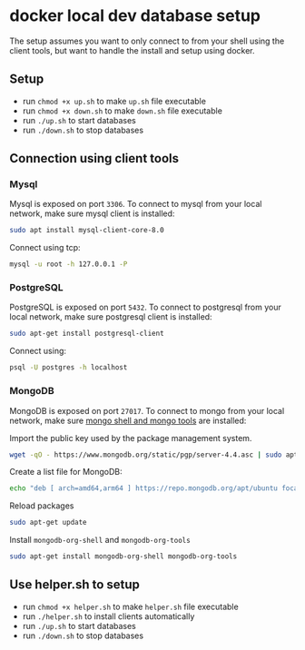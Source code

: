 # docker local dev database setup
The setup assumes you want to only connect to from your shell using the client tools, but want to handle the install and setup using docker.

## Setup
- run `chmod +x up.sh` to make  `up.sh` file executable
- run `chmod +x down.sh` to make  `down.sh` file executable
- run `./up.sh` to start databases
- run `./down.sh` to stop databases

## Connection using client tools

### Mysql
Mysql is exposed on port `3306`. To connect to mysql from your local network, make sure mysql client is installed:
```bash
sudo apt install mysql-client-core-8.0
```
Connect using tcp:
```bash 
mysql -u root -h 127.0.0.1 -P
```

### PostgreSQL
PostgreSQL is exposed on port `5432`. To connect to postgresql from your local network, make sure postgresql client is installed:

```bash 
sudo apt-get install postgresql-client 
```

Connect using:

```bash
psql -U postgres -h localhost
```

### MongoDB
MongoDB is exposed on port `27017`. To connect to mongo from your local network, make sure [mongo shell and mongo tools](https://docs.mongodb.com/manual/tutorial/install-mongodb-on-ubuntu/#mongodb-community-edition-packages) are installed:

Import the public key used by the package management system.
```bash 
wget -qO - https://www.mongodb.org/static/pgp/server-4.4.asc | sudo apt-key add - 
```

Create a list file for MongoDB:

```bash
echo "deb [ arch=amd64,arm64 ] https://repo.mongodb.org/apt/ubuntu focal/mongodb-org/4.4 multiverse" | sudo tee /etc/apt/sources.list.d/mongodb-org-4.4.list
```

Reload packages

```bash
sudo apt-get update
```

Install `mongodb-org-shell` and `mongodb-org-tools`

```bash
sudo apt-get install mongodb-org-shell mongodb-org-tools
```

## Use helper.sh to setup
- run `chmod +x helper.sh` to make  `helper.sh` file executable
- run `./helper.sh` to install clients automatically
- run `./up.sh` to start databases
- run `./down.sh` to stop databases